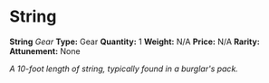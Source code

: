 # String

**String**
_Gear_
**Type:** Gear
**Quantity:** 1
**Weight:** N/A
**Price:** N/A
**Rarity:** 
**Attunement:** None

*A 10-foot length of string, typically found in a burglar's pack.*